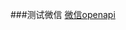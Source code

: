###测试微信
[微信openapi](https://developers.weixin.qq.com/miniprogram/dev/framework/app-service/api.html)